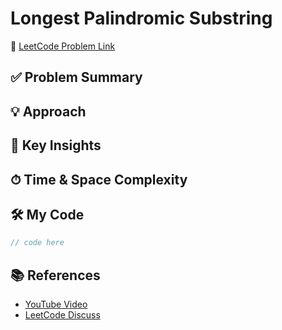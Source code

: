 # Longest Palindromic Substring

🔗 [LeetCode Problem Link](https://leetcode.com/problems/longest-palindromic-substring)

## ✅ Problem Summary

## 💡 Approach

## 🧠 Key Insights

## ⏱ Time & Space Complexity

## 🛠 My Code

```csharp
// code here
```

## 📚 References
- [YouTube Video]()
- [LeetCode Discuss]()
